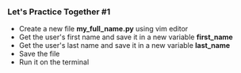 ### Let's Practice Together \#1

- Create a new file **my_full_name.py** using vim editor
- Get the user's first name and save it in a new variable **first_name**
- Get the user's last name and save it in a new variable **last_name**
- Save the file
- Run it on the terminal
